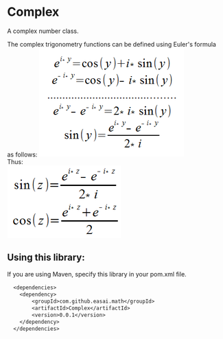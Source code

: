 # Complex
A complex number class.

The complex trigonometry functions can be defined using Euler's formula as follows:
<img src="files/Euler.png" /><br />
Thus:<br />
<img src="files/trig.png" />

## Using this library:
If you are using Maven, specify this library in your pom.xml file.
```
  <dependencies>
    <dependency>
    	<groupId>com.github.easai.math</groupId>
    	<artifactId>Complex</artifactId>
    	<version>0.0.1</version>
    </dependency>
  </dependencies>
```
